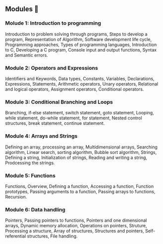 ## Modules 📂

### Molude 1: Introduction to programming

Introduction to problem solving through programs, Steps to develop a program, Representation of Algorithm, Software development life cycle, Programming approaches, Types of programming languages, Introduction to C, Developing a C program, Console input and output functions, Syntax and Semantic errors. 

### Module 2: Operators and Expressions

Identifiers and Keywords, Data types, Constants, Variables, Declarations, Expressions, Statements, Arithmetic operators, Unary operators, Relational and logical operators, Assignment operators, Conditional operators. 

### Module 3: Conditional Branching and Loops

Branching, if-else statement, switch statement, goto statement, Looping, while statement, do-while statement, for statement, Nested control structures, break statement, continue statement. 

### Module 4: Arrays and Strings

Defining an array, processing an array, Multidimensional arrays, Searching algorithm, Linear search, sorting algorithm, Bubble sort algorithm, Strings, Defining a string, Initialization of strings, Reading and writing a string, Prodcessing the strings. 

### Module 5: Functions 

Functions, Overview, Defining a function, Accessing a function, Function prototypes, Passing arguments to a function, Passing arrays to functions, Recursion. 

### Module 6: Data handling

Pointers, Passing pointers to functions, Pointers and one dimensional arrays, Dynamic memory allocation, Operations on pointers, Struture, Processing a structure, Array of structures, Structures and pointers, Self-referential structures, File handling.
